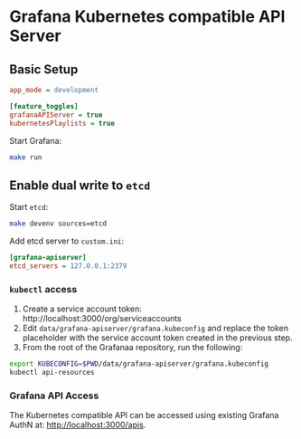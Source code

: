 # Grafana Kubernetes compatible API Server

## Basic Setup

```ini
app_mode = development

[feature_toggles]
grafanaAPIServer = true
kubernetesPlaylists = true
```

Start Grafana:

```bash
make run
```

## Enable dual write to `etcd`

Start `etcd`:
```bash
make devenv sources=etcd
```

Add etcd server to `custom.ini`:

```ini
[grafana-apiserver]
etcd_servers = 127.0.0.1:2379
```

### `kubectl` access

1. Create a service account token: http://localhost:3000/org/serviceaccounts
1. Edit `data/grafana-apiserver/grafana.kubeconfig` and replace the token placeholder with the service account token created in the previous step.
1. From the root of the Grafanaa repository, run the following:
```bash
export KUBECONFIG=$PWD/data/grafana-apiserver/grafana.kubeconfig
kubectl api-resources
```

### Grafana API Access

The Kubernetes compatible API can be accessed using existing Grafana AuthN at: [http://localhost:3000/apis](http://localhost:3000/apis).
